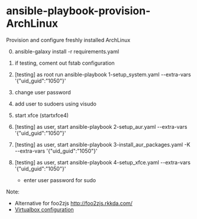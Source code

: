 # ansible-playbook-provision-ArchLinux
Provision and configure freshly installed ArchLinux

0. ansible-galaxy install -r requirements.yaml
1. if testing, coment out fstab configuration

2. [testing] as root run ansible-playbook 1-setup_system.yaml --extra-vars '{"uid_guid":"1050"}'

3. change user password
4. add user to sudoers using visudo

5. start xfce (startxfce4)
6. [testing] as user, start ansible-playbook 2-setup_aur.yaml --extra-vars '{"uid_guid":"1050"}'
7. [testing] as user, start ansible-playbook 3-install_aur_packages.yaml -K --extra-vars '{"uid_guid":"1050"}'
8. [testing] as user, start ansible-playbook 4-setup_xfce.yaml --extra-vars '{"uid_guid":"1050"}'
    * enter user password for sudo


Note:
* Alternative for foo2zjs   http://foo2zjs.rkkda.com/
* [Virtualbox configuration](https://www.virtualbox.org/manual/ch08.html)